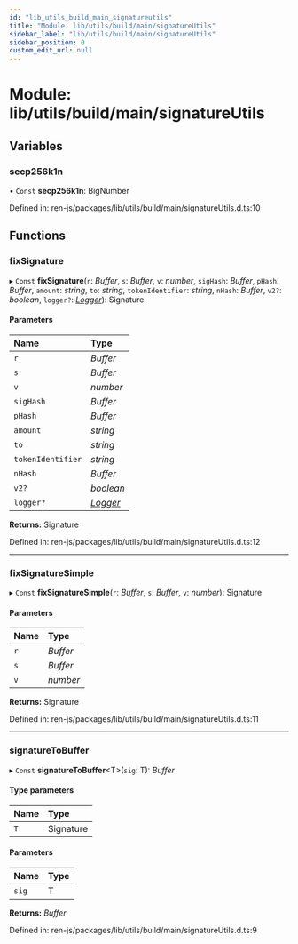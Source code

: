 ```yaml
---
id: "lib_utils_build_main_signatureutils"
title: "Module: lib/utils/build/main/signatureUtils"
sidebar_label: "lib/utils/build/main/signatureUtils"
sidebar_position: 0
custom_edit_url: null
---
```


# Module: lib/utils/build/main/signatureUtils

## Variables

### secp256k1n

• `Const` **secp256k1n**: BigNumber

Defined in: ren-js/packages/lib/utils/build/main/signatureUtils.d.ts:10

## Functions

### fixSignature

▸ `Const` **fixSignature**(`r`: *Buffer*, `s`: *Buffer*, `v`: *number*, `sigHash`: *Buffer*, `pHash`: *Buffer*, `amount`: *string*, `to`: *string*, `tokenIdentifier`: *string*, `nHash`: *Buffer*, `v2?`: *boolean*, `logger?`: [*Logger*](../interfaces/lib_interfaces_build_main_logger.logger.md)): Signature

#### Parameters

| Name | Type |
| :------ | :------ |
| `r` | *Buffer* |
| `s` | *Buffer* |
| `v` | *number* |
| `sigHash` | *Buffer* |
| `pHash` | *Buffer* |
| `amount` | *string* |
| `to` | *string* |
| `tokenIdentifier` | *string* |
| `nHash` | *Buffer* |
| `v2?` | *boolean* |
| `logger?` | [*Logger*](../interfaces/lib_interfaces_build_main_logger.logger.md) |

**Returns:** Signature

Defined in: ren-js/packages/lib/utils/build/main/signatureUtils.d.ts:12

___

### fixSignatureSimple

▸ `Const` **fixSignatureSimple**(`r`: *Buffer*, `s`: *Buffer*, `v`: *number*): Signature

#### Parameters

| Name | Type |
| :------ | :------ |
| `r` | *Buffer* |
| `s` | *Buffer* |
| `v` | *number* |

**Returns:** Signature

Defined in: ren-js/packages/lib/utils/build/main/signatureUtils.d.ts:11

___

### signatureToBuffer

▸ `Const` **signatureToBuffer**<T\>(`sig`: T): *Buffer*

#### Type parameters

| Name | Type |
| :------ | :------ |
| `T` | Signature |

#### Parameters

| Name | Type |
| :------ | :------ |
| `sig` | T |

**Returns:** *Buffer*

Defined in: ren-js/packages/lib/utils/build/main/signatureUtils.d.ts:9
